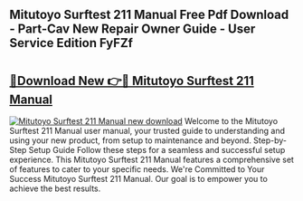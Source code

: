 ## Mitutoyo Surftest 211 Manual Free Pdf Download - Part-Cav New Repair Owner Guide - User Service Edition FyFZf

# <h2><a href="http://cf26017.oget.top/?id=Mitutoyo+Surftest+211+Manual">🔗Download New 👉🔴 Mitutoyo Surftest 211 Manual</a></h2>

[![Mitutoyo Surftest 211 Manual new download](https://i.imgur.com/5g1atiW.png)](http://cf26017.oget.top/?id=Mitutoyo+Surftest+211+Manual)
Welcome to the Mitutoyo Surftest 211 Manual user manual, your trusted guide to understanding and using your new product, from setup to maintenance and beyond. Step-by-Step Setup Guide Follow these steps for a seamless and successful setup experience. This Mitutoyo Surftest 211 Manual features a comprehensive set of features to cater to your specific needs. We're Committed to Your Success Mitutoyo Surftest 211 Manual. Our goal is to empower you to achieve the best results.

